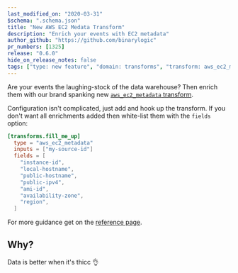 ```yaml
---
last_modified_on: "2020-03-31"
$schema: ".schema.json"
title: "New AWS EC2 Medata Transform"
description: "Enrich your events with EC2 metadata"
author_github: "https://github.com/binarylogic"
pr_numbers: [1325]
release: "0.6.0"
hide_on_release_notes: false
tags: ["type: new feature", "domain: transforms", "transform: aws_ec2_metadata"]
---
```


Are your events the laughing-stock of the data warehouse? Then enrich them with
our brand spanking new [`aws_ec2_metadata` transform][docs.transforms.aws_ec2_metadata].

<!--truncate-->

Configuration isn't complicated, just add and hook up the transform. If you
don't want all enrichments added then white-list them with the `fields` option:

```toml
[transforms.fill_me_up]
  type = "aws_ec2_metadata"
  inputs = ["my-source-id"]
  fields = [
    "instance-id",
    "local-hostname",
    "public-hostname",
    "public-ipv4",
    "ami-id",
    "availability-zone",
    "region",
  ]
```

For more guidance get on the [reference page][docs.transforms.aws_ec2_metadata].

## Why?

Data is better when it's thicc 👌

[docs.transforms.aws_ec2_metadata]: /docs/reference/transforms/aws_ec2_metadata/

